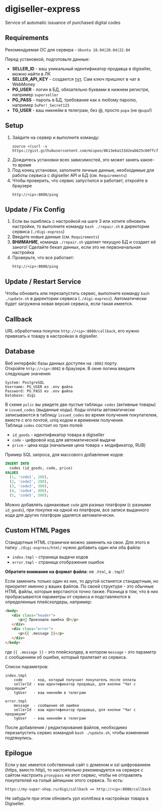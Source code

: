# digiseller-express
Service of automatic issuance of purchased digital codes

## Requirements
Рекомендуемая ОС для сервера - `Ubuntu 18.04|20.04|22.04`

Перед установкой, подготовьте данные:
- **SELLER_ID** - ваш уникальный идентификатор продавца в digiseller, можно найти в ЛК
- **SELLER_API_KEY** - создается [тут](https://my.digiseller.com/inside/api_keys.asp). Сам ключ пришлют в чат в WebMoney
- **PG_USER** - логин в БД, обязательно буквами в нижнем регистре, например `superseller`
- **PG_PASS** - пароль в БД, требование как к любому паролю, например `SuPer!_Secret123`
- **TG_USER** - ваш никнейм в телеграм, без @, просто `pupa` (не `@pupa`!)

## Setup
1. Зайдите на сервер и выполните команду:
   ```shell
   source <(curl -s https://gist.githubusercontent.com/mispon/8613e6a133d2eab625c60ffcf70c9e9c/raw/4893d4b3dee8f6e668abe56867ddd466a73d5adf/install.sh)
   ```
2. Дождитесь установки всех зависимостей, это может занять какое-то время   
3. Под конец установки, заполните личные данные, необходимые для работы сервиса с digiseller API и БД (см. `Requirements`)
4. Чтобы проверить, что сервис запустился и работает, откройте в браузере
   ```text
   http://<ip>:8080/ping
   ```

## Update / Fix Config
1. Если вы ошиблись с настройкой на шаге 3 или хотите обновить настройки, то выполните команду `bash ./repair.sh` в директории сервиса (`./digi-express`)
2. Введите новые данные (см. `Requirements`)
3. **ВНИМАНИЕ**, команда `./repair.sh` удаляет текущую БД и создает её заного! Сделайте бекап данных, если это не первоначальная настройка
4. Проверьте, что все работает:
    ```text
    http://<ip>:8080/ping
    ```

## Update / Restart Service
Чтобы обновить или перезапустить сервис, выполните команду `bash ./update.sh` в директории сервиса (`./digi-express`).
Автоматически будет загружена новая версия сервиса, если такая имеется.

## Callback
URL обработчика покупок `http://<ip>:8080/callback`, его нужно привязать к товару в настройках в digiseller.

## Database 
Веб интерфейс базы данных доступен на `:8082` порту.  
Откройте `http://<ip>:8082` в браузере. В окне логина введите следующие значения:
```text
System: PostgreSQL
Username: PG_USER из .env файла
Password: PG_PASS из .env файла
Database: digi
```
В схеме `pulic` вы увидете две пустые таблицы: `codes` (активные товары) и `issued_codes` (выданные коды).
Коды оплаты автоматически записываются в таблицу `issued_codes` во время получения покупателем, вместе с
его почтой, uniq кодом и временем получения.   
Таблица `codes` состоит из трех полей: 
   - `id_goods` - идентификатор товара в digiseller
   - `code` - цифровой код для автоматической выдачи
   - `price` - цена кода (начальная цена товара + модификатор, RUB)

Пример SQL запроса, для массового добавление кодов:
```sql
INSERT INTO
  codes (id_goods, code, price)
VALUES
  (1, 'code1', 100),
  (2, 'code2', 200),
  (3, 'code3', 300),
  (4, 'code4', 400),
  (5, 'code5', 500);
```
Можно добавлять одинаковые `code` для разных платформ (с разными `id_goods`), 
при покупке на одной из платформ, все записи выданного кода для других платформ удалятся автоматически.


## Custom HTML Pages
Стандартные HTML странички можно заменить на свои. Для этого в папку `./digi-express/html/` нужно добавить один или оба файла:
- `index.tmpl` - страница выдачи кодов
- `error.tmpl` - страница отображения ошибок

**Обратите внимание на формат файла**: не `.html`, а `.tmpl`!   

Если заменить только один из них, то другой останется стандартным, 
но приоритет именно у ваших файлов.
По своей структуре - это обычные HTML файлы, которые верстаются точно также. Разница в том, что в них 
пробрасываются параметры от сервиса и подставляются в определенные плейсхолдеры, например:
```html
<body>
   <div class="header">
      <p>🤬 Произошла ошибка 😰</p>
   </div>
   <div class="error">
      <p>{{ .message }}</p>
   </div>
</body>
```
где `{{ .message }}` - это плейсхолдер, в котором `message` - это параметр с сообщением об ошибке, который прилетает из сервиса.   

Список параметров:
```text
index.tmpl
    code     - код, который получает покупатель после оплаты
    sellerId - ваш идентификатор продавца, для кнопки "Чат с продавцом"
    tgUser   - ваш никнейм в телеграм
```
```text
error.tmpl
    message  - сообщение об ошибке
    sellerId - ваш идентификатор продавца, для кнопки "Чат с продавцом"
    tgUser   - ваш никнейм в телеграм
```

После добавления / редактирования файлов, необходимо перезапустить сервис командой `bash ./update.sh`, чтобы изменения подтянулись.


## Epilogue
Если у вас имеется собственный сайт с доменом и ssl шифрованием (https, вместо http), то настоятельно рекомендуется на сервере с сайтом настроить `proxypass` 
на этот сервис, чтобы не отправлять покупателей на голый айпишник этого сервиса. То есть:
```text
https://my-super-shop.ru/digi/callback => http://<ip>:8080/callback
```
Не забудьте при этом обновить урл коллбэка в настройках товара в Digiseller.
